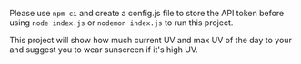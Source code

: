 Please use ```npm ci``` and create a config.js file to store the API token before using ```node index.js``` or ```nodemon index.js``` to run this project.

This project will show how much current UV and max UV of the day to your and suggest you to wear sunscreen if it's high UV.
